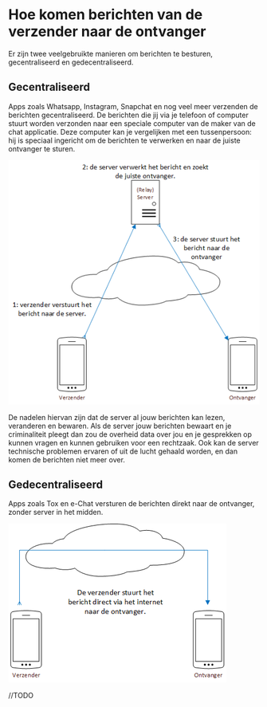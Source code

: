 # Hoe komen berichten van de verzender naar de ontvanger

Er zijn twee veelgebruikte manieren om berichten te besturen, gecentraliseerd en gedecentraliseerd.

## Gecentraliseerd

Apps zoals Whatsapp, Instagram, Snapchat en nog veel meer verzenden de berichten gecentraliseerd.
De berichten die jij via je telefoon of computer stuurt worden verzonden naar een speciale computer van de maker van de chat applicatie. Deze computer kan je vergelijken met een tussenpersoon: hij is speciaal ingericht om de berichten te verwerken en naar de juiste ontvanger te sturen.

![Afbeelding](../images/gecentraliseerd.png)

De nadelen hiervan zijn dat de server al jouw berichten kan lezen, veranderen en bewaren.
Als de server jouw berichten bewaart en je criminaliteit pleegt dan zou de overheid data over jou en je gesprekken op kunnen vragen en kunnen gebruiken voor een rechtzaak.
Ook kan de server technische problemen ervaren of uit de lucht gehaald worden, en dan komen de berichten niet meer over.

## Gedecentraliseerd

Apps zoals Tox en e-Chat versturen de berichten direkt naar de ontvanger, zonder server in het midden.

![Afbeelding](../images/gedecentraliseerd.png)

//TODO
